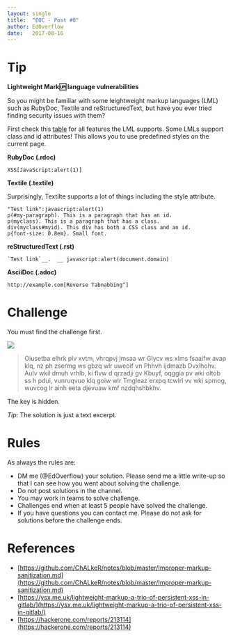 ```yaml
---
layout: single
title:  "EOC - Post #0"
author: EdOverflow
date:   2017-08-16
---
```


# Tip

__Lightweight Mark:up: language vulnerabilities__

So you might be familiar with some leightweight markup languages (LML) such as RubyDoc, Textile and reStructuredText, but have you ever tried finding security issues with them?

First check this [table](https://en.wikipedia.org/wiki/Lightweight_markup_language#Comparison_of_language_features) for all features the LML supports. Some LMLs support class and id attributes! This allows you to use predefined styles on the current page.

**RubyDoc (.rdoc)**

```
XSS[JavaScript:alert(1)]
```

**Textile (.textile)**

Surprisingly, Textilte supports a lot of things including the style attribute.

```
"Test link":javascript:alert(1)
p(#my-paragraph). This is a paragraph that has an id.
p(myclass). This is a paragraph that has a class.
div(myclass#myid). This div has both a CSS class and an id.
p{font-size: 0.8em}. Small font.
```

**reStructuredText (.rst)**

```
`Test link`__.  __ javascript:alert(document.domain)
```

**AsciiDoc (.adoc)**

```
http://example.com[Reverse Tabnabbing^]
```

# Challenge

You must find the challenge first.

![](https://i.imgur.com/ANeyQKA.jpg)

> Oiusetba elhrk plv xvtm, vhrqpvj jmsaa wr Glycv ws xlms fsaaifw avap klq, nz ph zsermg ws gbzq wlr uweoif vn Phhvh ijdmazb Dvxlhohv. Aulv wkil dmuh vrhlb, ki flvw d qrzadji gv Kbuyf, oqggia pv wki oltob ss h pdui, vunruqvuo klq goiw wlr Tmgleaz erxpq tcwlrl vv wki spmog, wuvcog lr ainh eeta djevuaw kmf nzdqhshbkhv.

The key is hidden.

_Tip:_ The solution is just a text excerpt.

# Rules

As always the rules are:
- DM me (@EdOverflow) your solution. Please send me a little write-up so that I can see how you went about solving the challenge. 
- Do not post solutions in the channel.
- You may work in teams to solve challenge.
- Challenges end when at least 5 people have solved the challenge.
- If you have questions you can contact me. Please do not ask for solutions before the challenge ends.

# References

- [https://github.com/ChALkeR/notes/blob/master/Improper-markup-sanitization.md](https://github.com/ChALkeR/notes/blob/master/Improper-markup-sanitization.md)
- [https://ysx.me.uk/lightweight-markup-a-trio-of-persistent-xss-in-gitlab/](https://ysx.me.uk/lightweight-markup-a-trio-of-persistent-xss-in-gitlab/)
- [https://hackerone.com/reports/213114](https://hackerone.com/reports/213114)
